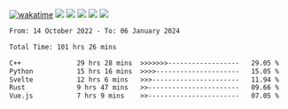 [![wakatime](https://wakatime.com/badge/user/368879df-dc38-4b1a-86c4-8a2054a0e074.svg)](https://wakatime.com/@368879df-dc38-4b1a-86c4-8a2054a0e074)
<img src="https://img.shields.io/badge/Windows-0078D6?style=flat&logo=Windows&logoColor=white">
<img src="https://img.shields.io/badge/IntelliJ_IDEA-000000.svg?style=flat&logo=IntelliJ-IDEA&logoColor=white">
<img src="https://img.shields.io/badge/CLion-000000.svg?style=flat&logo=CLion&logoColor=white">
<img src="https://img.shields.io/badge/Visual_Studio_Code-007ACC?style=flat&logo=Visual-Studio-Code&logoColor=white">
<img src="https://img.shields.io/badge/Discord-5865F2?label=kano42&style=flat&logo=discord&logoColor=white">
<br>


<!--START_SECTION:waka-->

```txt
From: 14 October 2022 - To: 06 January 2024

Total Time: 101 hrs 26 mins

C++              29 hrs 28 mins  >>>>>>>------------------   29.05 %
Python           15 hrs 16 mins  >>>>---------------------   15.05 %
Svelte           12 hrs 6 mins   >>>----------------------   11.94 %
Rust             9 hrs 47 mins   >>-----------------------   09.66 %
Vue.js           7 hrs 9 mins    >>-----------------------   07.05 %
```

<!--END_SECTION:waka-->
